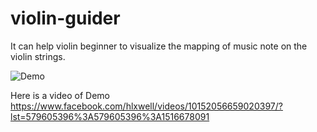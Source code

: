 # violin-guider
It can help violin beginner to visualize the mapping of music note on the violin strings.

![Demo](https://content.screencast.com/users/hlxwell/folders/Jing/media/79364372-3165-45a4-a478-5c7507968ff8/00001092.png)

Here is a video of Demo
https://www.facebook.com/hlxwell/videos/10152056659020397/?lst=579605396%3A579605396%3A1516678091
